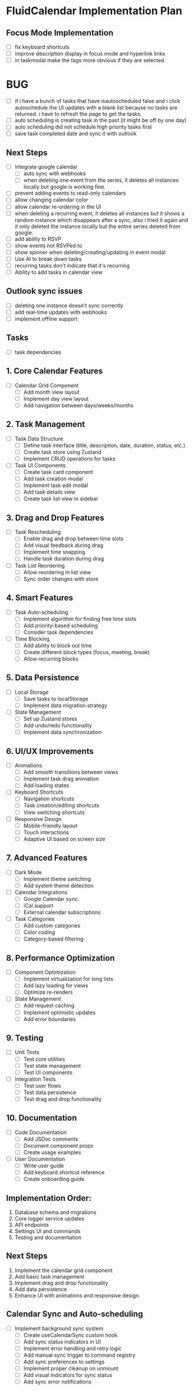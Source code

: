 # FluidCalendar Implementation Plan

## Focus Mode Implementation
- [ ] fix keyboard shortcuts
- [ ] improve description display in focus mode and hyperlink links
- [ ] in taskmodal make the tags more obvious if they are selected

# BUG
- [ ] if i have a bunch of tasks that have isautoscheduled false and i click autoschedule the UI updates with a blank list because no tasks are returned. i have to refresh the page to get the tasks.
- [ ] auto scheduling is creating task in the past (it might be off by one day)
- [ ] auto scheduling did not schedule high priority tasks first
- [ ] save task completed date and sync it with outlook 
  
## Next Steps
- [ ] Integrate google calendar
  - [ ] auto sync with webhooks
  - [ ] when deleting one event from the series, it deletes all instances locally but google is working fine.
- [ ] prevent adding events to read-only calendars
- [ ] allow changing calendar color
- [ ] allow calendar re-ordering in the UI
- [ ] when deleting a recurring event, it deletes all instances but it shows a random instance which disappears after a sync, also i tried it again and it only deleted the instance locally but the entire series deleted from google.
- [ ] add ability to RSVP
- [ ] show events not RSVPed to
- [ ] show spinner when deleting/creating/updating in event modal
- [ ] Use AI to break down tasks
- [ ] recurring tasks don't indicate that it's recurring
- [ ] Ability to add tasks in calendar view

## Outlook sync issues
- [ ] deleting one instance doesn't sync correctly
- [ ] add real-time updates with webhooks
- [ ] implement offline support

## Tasks
- [ ] task dependencies

## 1. Core Calendar Features
- [ ] Calendar Grid Component
  - [ ] Add month view layout
  - [ ] Implement day view layout
  - [ ] Add navigation between days/weeks/months

## 2. Task Management
- [ ] Task Data Structure
  - [ ] Define task interface (title, description, date, duration, status, etc.)
  - [ ] Create task store using Zustand
  - [ ] Implement CRUD operations for tasks
- [ ] Task UI Components
  - [ ] Create task card component
  - [ ] Add task creation modal
  - [ ] Implement task edit modal
  - [ ] Add task details view
  - [ ] Create task list view in sidebar

## 3. Drag and Drop Features
- [ ] Task Rescheduling
  - [ ] Enable drag and drop between time slots
  - [ ] Add visual feedback during drag
  - [ ] Implement time snapping
  - [ ] Handle task duration during drag
- [ ] Task List Reordering
  - [ ] Allow reordering in list view
  - [ ] Sync order changes with store

## 4. Smart Features
- [ ] Task Auto-scheduling
  - [ ] Implement algorithm for finding free time slots
  - [ ] Add priority-based scheduling
  - [ ] Consider task dependencies
- [ ] Time Blocking
  - [ ] Add ability to block out time
  - [ ] Create different block types (focus, meeting, break)
  - [ ] Allow recurring blocks

## 5. Data Persistence
- [ ] Local Storage
  - [ ] Save tasks to localStorage
  - [ ] Implement data migration strategy
- [ ] State Management
  - [ ] Set up Zustand stores
  - [ ] Add undo/redo functionality
  - [ ] Implement data synchronization

## 6. UI/UX Improvements
- [ ] Animations
  - [ ] Add smooth transitions between views
  - [ ] Implement task drag animation
  - [ ] Add loading states
- [ ] Keyboard Shortcuts
  - [ ] Navigation shortcuts
  - [ ] Task creation/editing shortcuts
  - [ ] View switching shortcuts
- [ ] Responsive Design
  - [ ] Mobile-friendly layout
  - [ ] Touch interactions
  - [ ] Adaptive UI based on screen size

## 7. Advanced Features
- [ ] Dark Mode
  - [ ] Implement theme switching
  - [ ] Add system theme detection
- [ ] Calendar Integrations
  - [ ] Google Calendar sync
  - [ ] iCal support
  - [ ] External calendar subscriptions
- [ ] Task Categories
  - [ ] Add custom categories
  - [ ] Color coding
  - [ ] Category-based filtering

## 8. Performance Optimization
- [ ] Component Optimization
  - [ ] Implement virtualization for long lists
  - [ ] Add lazy loading for views
  - [ ] Optimize re-renders
- [ ] State Management
  - [ ] Add request caching
  - [ ] Implement optimistic updates
  - [ ] Add error boundaries

## 9. Testing
- [ ] Unit Tests
  - [ ] Test core utilities
  - [ ] Test state management
  - [ ] Test UI components
- [ ] Integration Tests
  - [ ] Test user flows
  - [ ] Test data persistence
  - [ ] Test drag and drop functionality

## 10. Documentation
- [ ] Code Documentation
  - [ ] Add JSDoc comments
  - [ ] Document component props
  - [ ] Create usage examples
- [ ] User Documentation
  - [ ] Write user guide
  - [ ] Add keyboard shortcut reference
  - [ ] Create onboarding guide

## Implementation Order:
1. Database schema and migrations
2. Core logger service updates
3. API endpoints
4. Settings UI and commands
5. Testing and documentation

## Next Steps
1. Implement the calendar grid component
2. Add basic task management
3. Implement drag and drop functionality
4. Add data persistence
5. Enhance UI with animations and responsive design

## Calendar Sync and Auto-scheduling
- [ ] Implement background sync system
  - [ ] Create useCalendarSync custom hook
  - [ ] Add sync status indicators in UI
  - [ ] Implement error handling and retry logic
  - [ ] Add manual sync trigger to command registry
  - [ ] Add sync preferences to settings
  - [ ] Implement proper cleanup on unmount
  - [ ] Add visual indicators for sync status
  - [ ] Add sync error notifications
